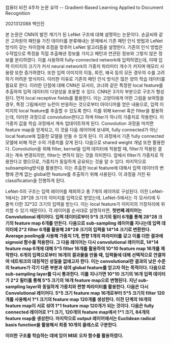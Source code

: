 컴퓨터 비전 4주차 논문 요약 -- Gradient-Based Learning Applied to
Document Recognition

2021312088 백인진

본 논문은 CNN의 발전 계기가 된 LeNet 구조에 대해 설명하는 논문이다.
손글씨와 같은 고차원의 패턴을 가진 데이터를 분류해내는 문제에서 기존
패턴 인식 방법과 LeNet방식이 갖는 차이점에 초점을 맞추어 LeNet
알고리즘을 설명한다. 기존의 인식 방법은 수작업으로 특징을 직접 추출해낸
정보를 가지고 패턴과 연관된 정보와 그렇지 않은 정보를 분리하였다. 이를
사용하여 fully-connected network에 입력하였는데, 이때 입력 이미지의
크기가 커서 neural network의 가중치 파라미터 개수가 커지며 메모리 사용량
또한 증가하였다. 또한 입력 이미지의 이동, 회전, 왜곡 등의 모든 경우의
수를 고려하기 어려운 방식이다. 이러한 이유로 기존의 패턴 인식 방식은
많은 양의 학습 데이터를 필요로 한다. 이러한 단점에 대해 CNN은 모서리,
코너와 같은 특정한 local feature를 추출하여 입력 데이터의 다양성을
포용할 수 있다. CNN은 3가지 부분으로 구조가 형성된다. 먼저 local
receptive fields를 활용한다. 이는 고양이에게 어떤 그림을 보여줬을 경우,
특정 그림에서만 뉴런이 반응하는 것으로부터 아이디어를 얻은 내용으로,
입력 이미지의 local feature를 추출할 수 있도록 한다. 이를 위해 kernel
혹은 filter을 활용하는데, 이러한 과정으로 convolution한다고 하며
filter가 하나의 가중치로 작용한다. 이 가중치 값을 학습 과정에서 계속
업데이트하게 된다. Convolution 과정을 마치면 feature map을 얻게되고, 이
것을 다음 레이어에 보내며, fully connected가 아닌 local feature에 집중한
모델을 만들 수 있게 된다. 이 과정에서 기존 fully connected 모델에 비해
적은 수의 가중치를 갖게 된다. 다음으로 shared weight 개념 또한 활용한다.
Convolution을 위해 filter, kernel을 입력 데이터에 적용할 때, filter가
적용된 결과는 계속 변경되지만, filter는 변하지 않는 것을 의미한다.
앞에서 filter가 가중치로 작용한다고 했으므로, 가중치가 동일하게 공유되는
것을 알 수 있다. 마지막으로 subsampling방식을 활용한다. 이는 추출한
local feature에 대해서 입력 데이터의 변형에 관계 없는 global한 feature를
추출하기 위해 사용된다. 이 과정을 거친 뒤 classification을 진행하게
된다.

LeNet-5의 구조는 입력 레이어를 제외하고 총 7개의 레이어로 구성된다. 이전
LeNet-1에서는 28\*28 크기의 이미지를 입력으로 받았는데, LeNet-5에서는 각
모서리에 두 줄씩 더한 32\*32 크기의 입력을 받는다. 이는 local feature가
이미지의 가장자리에 위치할 수 있기 때문이다. 각 레이어를 순서대로
설명하자면, **첫번째 레이어는 Convolutional 레이어다. 입력 데이터로부터
5\*5 크기의 필터 6개를 통해 28\*28 크기의 feature map 6개를 만든다.
다음으로 sub-sampling 레이어를 지나는데 입력 데이터에 2\*2 filter 6개를
활용해 28\*28 크기의 입력을 14\*14 크기로 변환한다. Average pooling을
사용해 가중치 1개, 편향 1개의 파라미터를 갖고 이를 더한 결과에 sigmoid
함수를 적용한다. 그 다음 레이어는 다시 convolutional 레이어로, 14\*14
feature map 6개에 대해 5\*5 filter 16개를 활용하여 10\*10 feature map
16개를 제작한다. 6개의 입력으로부터 16개의 결과물을 만들 때, 입력들에
대해 선택적으로 연결하여 네트워크의 대칭적인 성질을 없애고자 한다. 이는
convolutional한 결과의 낮은 수준의 feature가 각기 다른 부분과 섞여
global feature를 얻고자 하는 목적이다. 다음으로 sub-sampling layer를
다시 통과한다. 이를 지나가면 10\*10 크기의 16개 입력 데이터가 2\*2
필터를 통해 5\*5 크기의 16개 feature map으로 변형된다. 지난 sub-sampling
layer와 동일하게 가중치와 편향 파라미터를 활용한다. 다음은 다시
Convolutional 레이어다. 5\*5 크기 feature map 16개로부터 5\*5 크기의
filter 120개를 사용해서 1\*1 크기의 feature map 120개를 생성한다. 이전
단계의 16개의 feature map이 서로 섞여 1\*1 feature map 120개가 되는
것이다. 다음은 fully connected 레이어로 1\*1 크기, 120개의 feature
map에서 1\*1 크기, 84개의 feature map을 생성한다. 마지막으로 output
레이어에서는 Euclidean radical basis function을 활용해서 최종 10개의
클래스로 구분한다.**

**이러한 구조를 학습하는 데에 있어 MSE 오차 함수를 활용하였다.**
